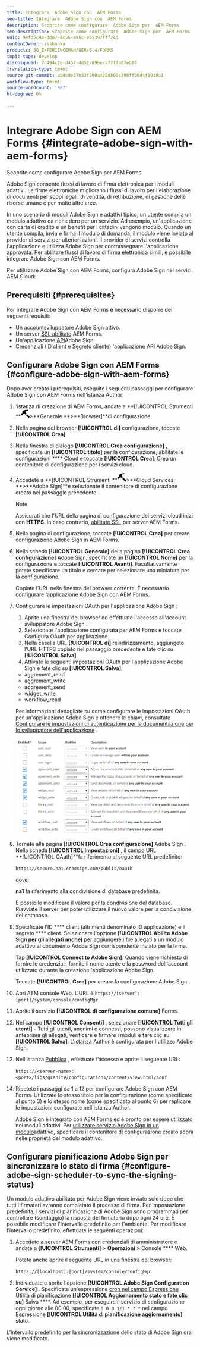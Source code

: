 ```yaml
---
title: Integrare  Adobe Sign con  AEM Forms
seo-title: Integrare  Adobe Sign con  AEM Forms
description: Scoprite come configurare  Adobe Sign per  AEM Forms
seo-description: Scoprite come configurare  Adobe Sign per  AEM Forms
uuid: 9efd5c44-3d87-4c56-aa6c-e65397fff243
contentOwner: sashanka
products: SG_EXPERIENCEMANAGER/6.4/FORMS
topic-tags: develop
discoiquuid: 7d494c2e-d457-4d52-89be-a77ffa07eb88
translation-type: tm+mt
source-git-commit: abdcde27b33f290a4288b09c39bffb0d4f1918a1
workflow-type: tm+mt
source-wordcount: '907'
ht-degree: 0%

---
```



# Integrare  Adobe Sign con  AEM Forms {#integrate-adobe-sign-with-aem-forms}

Scoprite come configurare  Adobe Sign per  AEM Forms

 Adobe Sign consente flussi di lavoro di firma elettronica per i moduli adattivi. Le firme elettroniche migliorano i flussi di lavoro per l&#39;elaborazione di documenti per scopi legali, di vendita, di retribuzione, di gestione delle risorse umane e per molte altre aree.

In uno scenario di moduli  Adobe Sign e adattivi tipico, un utente compila un modulo adattivo da richiedere per un servizio. Ad esempio, un&#39;applicazione con carta di credito e un benefit per i cittadini vengono modulo. Quando un utente compila, invia e firma il modulo di domanda, il modulo viene inviato al provider di servizi per ulteriori azioni. Il provider di servizi controlla l&#39;applicazione e utilizza  Adobe Sign per contrassegnare l&#39;applicazione approvata. Per abilitare flussi di lavoro di firma elettronica simili, è possibile integrare  Adobe Sign con  AEM Forms.

Per utilizzare  Adobe Sign con  AEM Forms, configura  Adobe Sign nei servizi AEM Cloud:

## Prerequisiti {#prerequisites}

Per integrare  Adobe Sign con  AEM Forms è necessario disporre dei seguenti requisiti:

* Un [account](https://acrobat.adobe.com/us/en/why-adobe/developer-form.html)sviluppatore Adobe Sign attivo.
* Un server [SSL abilitato](/help/sites-administering/ssl-by-default.md)  AEM Forms.
* Un&#39;applicazione [API](https://www.adobe.io/apis/documentcloud/sign/docs.html#!adobedocs/adobe-sign/master/gstarted/create_app.md)Adobe Sign.
* Credenziali (ID client e Segreto cliente) &#39;applicazione API Adobe Sign.

## Configurare  Adobe Sign con  AEM Forms {#configure-adobe-sign-with-aem-forms}

Dopo aver creato i prerequisiti, eseguite i seguenti passaggi per configurare  Adobe Sign con  AEM Forms nell’istanza Author:

1. ’istanza di creazione di AEM Forms, andate a **[!UICONTROL Strumenti **![a martello](assets/hammer.png)>**Generale **>**Browser]**di configurazione.
1. Nella pagina del browser **[!UICONTROL di]** configurazione, toccate **[!UICONTROL Crea]**.
1. Nella finestra di dialogo **[!UICONTROL Crea configurazione]** , specificate un **[!UICONTROL titolo]** per la configurazione, abilitate le configurazioni **** Cloud e toccate **[!UICONTROL Crea]**. Crea un contenitore di configurazione per i servizi cloud.
1. Accedete a **[!UICONTROL Strumenti **![martello](assets/hammer.png)>**Cloud Services **>**Adobe Sign]**e selezionate il contenitore di configurazione creato nel passaggio precedente.

   >[!NOTE]
   >
   >Assicurati che l&#39;URL della pagina di configurazione dei servizi cloud inizi con **HTTPS**. In caso contrario, [abilitate SSL](/help/sites-administering/ssl-by-default.md) per  server AEM Forms.

1. Nella pagina di configurazione, toccate **[!UICONTROL Crea]** per creare  configurazione Adobe Sign in  AEM Forms.
1. Nella scheda **[!UICONTROL Generale]** della pagina **[!UICONTROL Crea configurazione]** Adobe Sign, specificate un **[!UICONTROL Nome]** per la configurazione e toccate **[!UICONTROL Avanti]**. Facoltativamente potete specificare un titolo e cercare per selezionare una miniatura per la configurazione.

   Copiate l’URL nella finestra del browser corrente. È necessario configurare &#39;applicazione Adobe Sign con  AEM Forms.

1. Configurare le impostazioni OAuth per l&#39;applicazione Adobe Sign :

   1. Aprite una finestra del browser ed effettuate l&#39;accesso all&#39;account sviluppatore Adobe Sign .
   1. Selezionate l&#39;applicazione configurata per  AEM Forms e toccate Configura OAuth per applicazione.
   1. Nella casella URL **[!UICONTROL di]** reindirizzamento, aggiungete l’URL HTTPS copiato nel passaggio precedente e fate clic su **[!UICONTROL Salva]**.
   1. Attivate le seguenti impostazioni OAuth per l&#39;applicazione Adobe Sign  e fate clic su **[!UICONTROL Salva]**.
   * aggrement_read
   * aggrement_write
   * aggrement_send
   * widget_write
   * workflow_read

   Per informazioni dettagliate su come configurare le impostazioni OAuth per un&#39;applicazione Adobe Sign  e ottenere le chiavi, consultate [Configurare le impostazioni di autenticazione per la documentazione per lo sviluppatore dell&#39;applicazione](https://www.adobe.io/apis/documentcloud/sign/docs.html#!adobeio/adobeio-documentation/master/sign/gstarted/configure_oauth.md) .

   ![Configurazione OAuth](assets/oauth_config.png)

1. Tornate alla pagina **[!UICONTROL Crea configurazione]** Adobe Sign . Nella scheda **[!UICONTROL Impostazioni]** , il campo URL **!UICONTROL OAuth]**fa riferimento al seguente URL predefinito:

   `https://secure.na1.echosign.com/public/oauth`

   dove:

   **na1** fa riferimento alla condivisione di database predefinita.

   È possibile modificare il valore per la condivisione del database. Riavviate il server per poter utilizzare il nuovo valore per la condivisione del database.

1. Specificate l&#39;ID **** client (altrimenti denominato ID applicazione) e il segreto **** client. Selezionare l&#39;opzione **[!UICONTROL Abilita  Adobe Sign per gli allegati anche]** per aggiungere i file allegati a un modulo adattivo al documento Adobe Sign  corrispondente inviato per la firma.

   Tap **[!UICONTROL Connect to Adobe Sign]**. Quando viene richiesto di fornire le credenziali, fornite il nome utente e la password dell&#39;account utilizzato durante la creazione &#39;applicazione Adobe Sign.

   Toccate **[!UICONTROL Crea]** per creare la configurazione Adobe Sign .

1. Apri AEM console Web. L&#39;URL è `https://[server]:[port]/system/console/configMgr`
1. Aprite il servizio **[!UICONTROL di configurazione comune]** Forms.
1. Nel campo **[!UICONTROL Consenti]** , selezionare **[!UICONTROL Tutti gli utenti]** - Tutti gli utenti, anonimi o connessi, possono visualizzare in anteprima gli allegati, verificare e firmare i moduli e fare clic su **[!UICONTROL Salva]**. L&#39;istanza Author è configurata per l&#39;utilizzo  Adobe Sign.
1. Nell’istanza [Pubblica](/help/sites-deploying/deploy.md) , effettuate l’accesso e aprite il seguente URL:

   `https://<server-name>:<port>/libs/granite/configurations/content/view.html/conf`

1. Ripetete i passaggi da 1 a 12 per configurare  Adobe Sign con  AEM Forms. Utilizzate lo stesso titolo per la configurazione (come specificato al punto 3) e lo stesso nome (come specificato al punto 6) per replicare le impostazioni configurate nell&#39;istanza Author.

    Adobe Sign è integrato con  AEM Forms ed è pronto per essere utilizzato nei moduli adattivi. Per [utilizzare  servizio Adobe Sign in un modulo](/help/forms/using/working-with-adobe-sign.md#configure-adobe-sign-for-an-adaptive-form)adattivo, specificare il contenitore di configurazione creato sopra nelle proprietà del modulo adattivo.

## Configurare  pianificazione Adobe Sign per sincronizzare lo stato di firma {#configure-adobe-sign-scheduler-to-sync-the-signing-status}

Un  modulo adattivo abilitato per Adobe Sign viene inviato solo dopo che tutti i firmatari avranno completato il processo di firma. Per impostazione predefinita, i servizi di pianificazione di Adobe Sign  sono programmati per controllare (sondaggio) la risposta del firmatario dopo ogni 24 ore. È possibile modificare l&#39;intervallo predefinito per l&#39;ambiente. Per modificare l’intervallo predefinito, effettuate le seguenti operazioni:

1. Accedete a  server AEM Forms con credenziali di amministratore e andate a **[!UICONTROL Strumenti]** > **Operazioni** > Console **** Web.

   Potete anche aprire il seguente URL in una finestra del browser:

   `https://[localhost]:[port]/system/console/configMgr`

1. Individuate e aprite l&#39;opzione **[!UICONTROL Adobe Sign Configuration Service]** . Specificate un&#39;espressione [cron nel campo Espressione](https://en.wikipedia.org/wiki/Cron#CRON_expression) Utilità di pianificazione **[!UICONTROL Aggiornamento stato e fate clic su]** Salva ****. Ad esempio, per eseguire il servizio di configurazione ogni giorno alle 00:00, specificate `0 0 0 1/1 * ? *` nel campo Espressione **[!UICONTROL Utilità di pianificazione aggiornamento]** stato.

L&#39;intervallo predefinito per la sincronizzazione dello stato di  Adobe Sign ora viene modificato.
